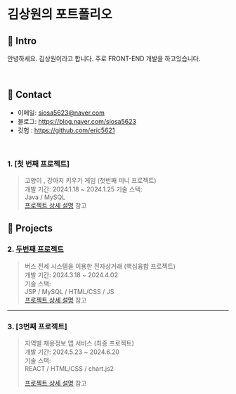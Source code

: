 # 김상원의 포트폴리오
## :pushpin: Intro
안녕하세요. 김상원이라고 합니다. 주로 FRONT-END 개발을 하고있습니다.

</br>

## :pushpin: Contact
- 이메일: siosa5623@naver.com
- 블로그: https://blog.naver.com/siosa5623
- 깃헙 : https://github.com/eric5621

</br>

### 1. [첫 번째 프로젝트]
> 고양이 , 강아지 키우기 게임  (첫번째 미니 프로젝트)  
>개발 기간: 2024.1.18 ~ 2024.1.25
>기술 스택:  
>Java / MySQL  
>[프로젝트 상세 설명](https://github.com/YeonjaeMan/miniproject/blob/main/README.md) 참고

## :pushpin: Projects
### 2. [두번째 프로젝트](https://github.com/2024-SMHRD-KDT-BigData-23/BooksProject)
>버스 전세 시스템을 이용한 전자상거래 (핵심융합 프로젝트)  
>개발 기간: 2024.3.18 ~ 2024.4.02   
>기술 스택:  
>JSP / MySQL / HTML/CSS / JS   
>[프로젝트 상세 설명](https://github.com/2024-SMHRD-KDT-BigData-23/BooksProject?tab=readme-ov-file) 참고

---

### 3. [3번째 프로젝트]
>지역별 채용정보 맵 서비스  (최종 프로젝트)  
>개발 기간: 2024.5.23 ~ 2024.6.20   
>기술 스택:  
> REACT / HTML/CSS / chart.js2
>
>[프로젝트 상세 설명](https://github.com/2024-SMHRD-KDT-BigData-23/ITrend) 참고

